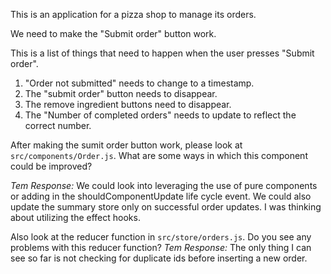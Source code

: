 This is an application for a pizza shop to manage its orders.

We need to make the "Submit order" button work.

This is a list of things that need to happen when the user presses "Submit order".

1. "Order not submitted" needs to change to a timestamp.
2. The "submit order" button needs to disappear.
3. The remove ingredient buttons need to disappear.
4. The "Number of completed orders" needs to update to reflect the correct number.

After making the sumit order button work, please look at `src/components/Order.js`. What are some ways in which this component could be improved?

*Tem Response:*
We could look into leveraging the use of pure components or adding in the shouldComponentUpdate life cycle event.
We could also update the summary store only on successful order updates. I was thinking about utilizing the effect hooks.

Also look at the reducer function in `src/store/orders.js`. Do you see any problems with this reducer function?
*Tem Response:*
The only thing I can see so far is not checking for duplicate ids before inserting a new order.